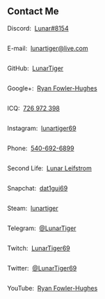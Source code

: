 <h2 id="contact">Contact Me</h2>
<p>Discord:&nbsp;&nbsp;<a href="https://discordapp.com/users/206291426932293634" target="_blank">Lunar#8154</a></p><hr style="height:1px; visibility:hidden;" />
<p>E-mail:&nbsp;&nbsp;<a href="mailto:lunartiger@live.com" target="_top">lunartiger@live.com</a></p><hr style="height:1px; visibility:hidden;" />
<!--<p><a href="https://www.facebook.com/lunartiger" target="_blank">Facebook</a></p><hr style="height:1px; visibility:hidden;" />-->
<p>GitHub:&nbsp;&nbsp;<a href="https://github.com/LunarTiger" target="_blank">LunarTiger</a></p><hr style="height:1px; visibility:hidden;" />
<p>Google+:&nbsp;&nbsp;<a href="https://plus.google.com/+RyanFowlerHughes" target="_blank">Ryan Fowler-Hughes</a></p><hr style="height:1px; visibility:hidden;" />
<p>ICQ:&nbsp;&nbsp;<a href="https://icq.com/people/726972398" target="_blank">726 972 398</a></p><hr style="height:1px; visibility:hidden;" />
<p>Instagram:&nbsp;&nbsp;<a href="https://www.instagram.com/lunartiger69/" target="_blank">lunartiger69</a></p><hr style="height:1px; visibility:hidden;" />
<p>Phone:&nbsp;&nbsp;<a href="tel:+15406926899">540-692-6899</a></p><hr style="height:1px; visibility:hidden;" />
<p>Second Life:&nbsp;&nbsp;<a href="https://my.secondlife.com/lunar.leifstrom" target="_blank">Lunar Leifstrom</a></p><hr style="height:1px; visibility:hidden;" />
<p>Snapchat:&nbsp;&nbsp;<a href="https://www.snapchat.com/add/dat1gui69" target="_blank">dat1gui69</a></p><hr style="height:1px; visibility:hidden;" />
<p>Steam:&nbsp;&nbsp;<a href="http://steamcommunity.com/id/lunartiger" target="_blank">lunartiger</a></p><hr style="height:1px; visibility:hidden;" />
<p>Telegram:&nbsp;&nbsp;<a href="https://t.me/LunarTiger" target="_blank">@LunarTiger</a></p><hr style="height:1px; visibility:hidden;" />
<p>Twitch:&nbsp;&nbsp;<a href="https://www.twitch.tv/lunartiger69" target="_blank">LunarTiger69</a></p><hr style="height:1px; visibility:hidden;" />
<p>Twitter:&nbsp;&nbsp;<a href="https://twitter.com/LunarTiger69" target="_blank">@LunarTiger69</a></p><hr style="height:1px; visibility:hidden;" />
<p>YouTube:&nbsp;&nbsp;<a href="https://www.youtube.com/user/69lunartiger" target="_blank">Ryan Fowler-Hughes</a></p>